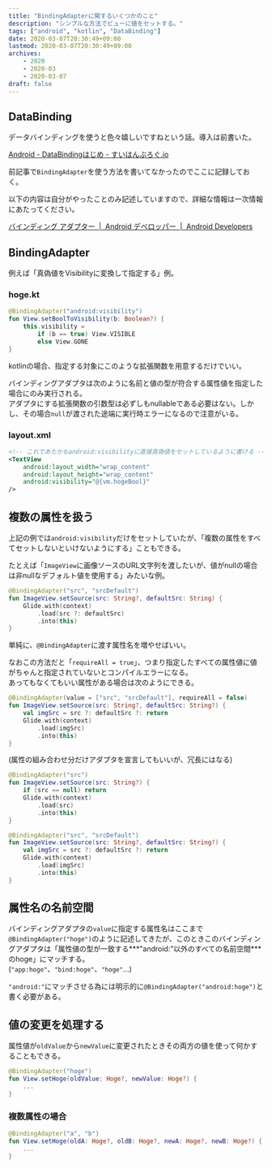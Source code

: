 ```yaml
---
title: "BindingAdapterに関するいくつかのこと"
description: "シンプルな方法でビューに値をセットする。"
tags: ["android", "kotlin", "DataBinding"]
date: 2020-03-07T20:30:49+09:00
lastmod: 2020-03-07T20:30:49+09:00
archives:
    - 2020
    - 2020-03
    - 2020-03-07
draft: false
---
```


## DataBinding

データバインディングを使うと色々嬉しいですねという話。導入は前書いた。

[Android - DataBindingはじめ - すいはんぶろぐ.io](/posts/2020/01_02_00_beginning_of_data_binding/)

前記事で`BindingAdapter`を使う方法を書いてなかったのでここに記録しておく。

以下の内容は自分がやったことのみ記述していますので、詳細な情報は一次情報にあたってください。

[バインディング アダプター &nbsp;|&nbsp; Android デベロッパー &nbsp;|&nbsp; Android Developers](https://developer.android.com/topic/libraries/data-binding/binding-adapters)

## BindingAdapter

例えば「真偽値をVisibilityに変換して指定する」例。

### hoge.kt

```kt
@BindingAdapter("android:visibility")
fun View.setBoolToVisibility(b: Boolean?) {
    this.visibility =
        if (b == true) View.VISIBLE
        else View.GONE
}
```

kotlinの場合、指定する対象にこのような拡張関数を用意するだけでいい。

バインディングアダプタは次のように名前と値の型が符合する属性値を指定した場合にのみ実行される。  
アダプタにする拡張関数の引数型は必ずしもnullableである必要はない。しかし、その場合`null`が渡された途端に実行時エラーになるので注意がいる。

### layout.xml

```xml
<!-- これであたかもandroid:visibilityに直接真偽値をセットしているように書ける -->
<TextView
    android:layout_width="wrap_content"
    android:layout_height="wrap_content"
    android:visibility="@{vm.hogeBool}"
/>
```

## 複数の属性を扱う

上記の例では`android:visibility`だけをセットしていたが、「複数の属性をすべてセットしないといけないようにする」こともできる。

たとえば「`ImageView`に画像ソースのURL文字列を渡したいが、値がnullの場合は非nullなデフォルト値を使用する」みたいな例。

```kt
@BindingAdapter("src", "srcDefault")
fun ImageView.setSource(src: String?, defaultSrc: String) {
    Glide.with(context)
        .load(src ?: defaultSrc)
        .into(this)
}
```

単純に、`@BindingAdapter`に渡す属性名を増やせばいい。

なおこの方法だと「`requireAll = true`」、つまり指定したすべての属性値に値がちゃんと指定されていないとコンパイルエラーになる。  
あってもなくてもいい属性がある場合は次のようにできる。

```kt
@BindingAdapter(value = ["src", "srcDefault"], requireAll = false)
fun ImageView.setSource(src: String?, defaultSrc: String?) {
    val imgSrc = src ?: defaultSrc ?: return
    Glide.with(context)
        .load(imgSrc)
        .into(this)
}
```

(属性の組み合わせ分だけアダプタを宣言してもいいが、冗長にはなる)

```kt
@BindingAdapter("src")
fun ImageView.setSource(src: String?) {
    if (src == null) return
    Glide.with(context)
        .load(src)
        .into(this)
}

@BindingAdapter("src", "srcDefault")
fun ImageView.setSource(src: String?, defaultSrc: String?) {
    val imgSrc = src ?: defaultSrc ?: return
    Glide.with(context)
        .load(imgSrc)
        .into(this)
}
```

## 属性名の名前空間

バインディングアダプタの`value`に指定する属性名はここまで`@BindingAdapter("hoge")`のように記述してきたが、このときこのバインディングアダプタは「属性値の型が一致する***"android:"以外のすべての名前空間***のhoge」にマッチする。  
(`"app:hoge"`、`"bind:hoge"`、`"hoge"`...)

`"android:"`にマッチさせる為には明示的に`@BindingAdapter("android:hoge")`と書く必要がある。

## 値の変更を処理する

属性値が`oldValue`から`newValue`に変更されたときその両方の値を使って何かすることもできる。

```kt
@BindingAdapter("hoge")
fun View.setHoge(oldValue: Hoge?, newValue: Hoge?) {
    ...
}
```

### 複数属性の場合

```kt
@BindingAdapter("a", "b")
fun View.setHoge(oldA: Hoge?, oldB: Hoge?, newA: Hoge?, newB: Hoge?) {
    ...
}
```
